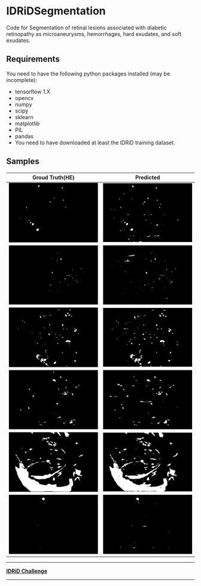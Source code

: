 # IDRiDSegmentation

Code for Segmentation of retinal lesions associated with diabetic retinopathy as microaneurysms, hemorrhages, hard exudates, and soft exudates.

## Requirements

You need to have the following python packages installed (may be incomplete):

- tensorflow 1.X
- opencv
- numpy
- scipy
- sklearn
- matplotlib
- PIL
- pandas
- You need to have downloaded at least the IDRiD training dataset.

## Samples

|   Groud Truth(HE)   |       Predicted        |
| :-----------------: | :--------------------: |
| ![](assets/GT_01.png) | ![](assets/IDRiD_01.jpg) |
| ![](assets/GT_02.png) | ![](assets/IDRiD_02.jpg) |
| ![](assets/GT_03.png) | ![](assets/IDRiD_03.jpg) |
| ![](assets/GT_10.png) | ![](assets/IDRiD_10.jpg) |
| ![](assets/GT_17.png) | ![](assets/IDRiD_17.jpg) |
| ![](assets/GT_45.png) | ![](assets/IDRiD_45.jpg) |
***
**[IDRiD Challenge](https://idrid.grand-challenge.org/)**
***


